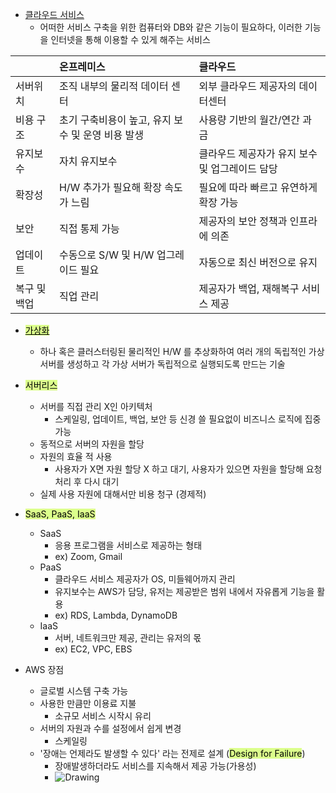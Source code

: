 
- <u>클라우드 서비스</u>
	- 어떠한 서비스 구축을 위한 컴퓨터와 DB와 같은 기능이 필요하다, 이러한 기능을 인터넷을 통해 이용할  수 있게 해주는 서비스


|         | 온프레미스                         | 클라우드                       |
| :------ | :---------------------------- | :------------------------- |
| 서버위치    | 조직 내부의 물리적 데이터 센터             | 외부 클라우드 제공자의 데이터센터         |
| 비용 구조   | 초기 구축비용이 높고, 유지 보수 및 운영 비용 발생 | 사용량 기반의 월간/연간 과금           |
| 유지보수    | 자치 유지보수                       | 클라우드 제공자가 유지 보수 및 업그레이드 담당 |
| 확장성     | H/W 추가가 필요해 확장 속도가 느림         | 필요에 따라 빠르고 유연하게 확장 가능      |
| 보안      | 직접 통제 가능                      | 제공자의 보안 정책과 인프라에 의존        |
| 업데이트    | 수동으로 S/W 및 H/W 업그레이드 필요       | 자동으로 최신 버전으로 유지            |
| 복구 및 백업 | 직업 관리                         | 제공자가 백업, 재해복구 서비스 제공       |


- <mark style="background: #DCFF8C;"><u>가상화</u></mark>
	- 하나 혹은 클러스터링된 물리적인 H/W 를 추상화하여 여러 개의 독립적인 가상 서버를 생성하고 각 가상 서버가 독립적으로 실행되도록 만드는 기술


- <mark style="background: #DCFF8C;">서버리스</mark>
	- 서버를 직접 관리 X인 아키텍처
		- 스케일링, 업데이트, 백업, 보안 등 신경 쓸 필요없이 비즈니스 로직에 집중 가능
	- 동적으로 서버의 자원을 할당
	- 자원의 효율 적 사용
		- 사용자가 X면 자원 할당 X 하고 대기, 사용자가 있으면 자원을 할당해 요청 처리 후 다시 대기
	- 실제 사용 자원에 대해서만 비용 청구 (경제적)


- <mark style="background: #DCFF8C;">SaaS, PaaS, IaaS</mark>
	- SaaS
		- 응용 프로그램을 서비스로 제공하는 형태
		- ex) Zoom, Gmail
	- PaaS
		- 클라우드 서비스 제공자가 OS, 미들웨어까지 관리
		- 유지보수는 AWS가 담당, 유저는 제공받은 범위 내에서 자유롭게 기능을 활용
		- ex) RDS, Lambda, DynamoDB
	- IaaS
		- 서버, 네트워크만 제공, 관리는 유저의 몫
		- ex) EC2, VPC, EBS


- AWS 장점
	- 글로벌 시스템 구축 가능
	- 사용한 만큼만 이용료 지불
		- 소규모 서비스 시작시 유리
	- 서버의 자원과 수를 설정에서 쉽게 변경
		- 스케일링
	- '장애는 언제라도 발생할 수 있다' 라는 전제로 설계 (<mark style="background: #DCFF8C;">Design for Failure</mark>)
		- 장애발생하더라도 서비스를 지속해서 제공 가능(가용성)
		- ![Drawing](Drawing%202025-01-19%2018.12.46.excalidraw)


